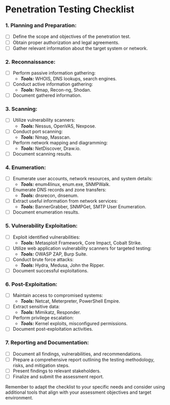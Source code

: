 # Penetration Testing Checklist

### 1. Planning and Preparation:

- [ ] Define the scope and objectives of the penetration test.
- [ ] Obtain proper authorization and legal agreements.
- [ ] Gather relevant information about the target system or network.

### 2. Reconnaissance:

- [ ] Perform passive information gathering:
  - **_Tools:_** WHOIS, DNS lookups, search engines.
- [ ] Conduct active information gathering:
  - **_Tools:_** Nmap, Recon-ng, Shodan.
- [ ] Document gathered information.

### 3. Scanning:

- [ ] Utilize vulnerability scanners:
  - **_Tools:_** Nessus, OpenVAS, Nexpose.
- [ ] Conduct port scanning:
  - **_Tools:_** Nmap, Masscan.
- [ ] Perform network mapping and diagramming:
  - **_Tools:_** NetDiscover, Draw.io.
- [ ] Document scanning results.

### 4. Enumeration:

- [ ] Enumerate user accounts, network resources, and system details:
  - **_Tools:_** enum4linux, enum.exe, SNMPWalk.
- [ ] Enumerate DNS records and zone transfers:
  - **_Tools:_** dnsrecon, dnsenum.
- [ ] Extract useful information from network services:
  - **_Tools:_** BannerGrabber, SNMPGet, SMTP User Enumeration.
- [ ] Document enumeration results.

### 5. Vulnerability Exploitation:

- [ ] Exploit identified vulnerabilities:
  - **_Tools:_** Metasploit Framework, Core Impact, Cobalt Strike.
- [ ] Utilize web application vulnerability scanners for targeted testing:
  - **_Tools:_** OWASP ZAP, Burp Suite.
- [ ] Conduct brute force attacks:
  - **_Tools:_** Hydra, Medusa, John the Ripper.
- [ ] Document successful exploitations.

### 6. Post-Exploitation:

- [ ] Maintain access to compromised systems:
  - **_Tools:_** Netcat, Meterpreter, PowerShell Empire.
- [ ] Extract sensitive data:
  - **_Tools:_** Mimikatz, Responder.
- [ ] Perform privilege escalation:
  - **_Tools:_** Kernel exploits, misconfigured permissions.
- [ ] Document post-exploitation activities.

### 7. Reporting and Documentation:

- [ ] Document all findings, vulnerabilities, and recommendations.
- [ ] Prepare a comprehensive report outlining the testing methodology, risks, and mitigation steps.
- [ ] Present findings to relevant stakeholders.
- [ ] Finalize and submit the assessment report.

Remember to adapt the checklist to your specific needs and consider using additional tools that align with your assessment objectives and target environment.
